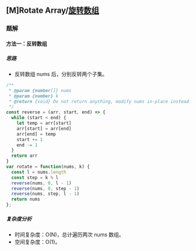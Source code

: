 ## [M]Rotate Array/[旋转数组](https://leetcode-cn.com/problems/rotate-array/)

### 题解
#### 方法一：反转数组
##### 思路
+ 反转数组 nums 后，分别反转两个子集。

```js
/**
 * @param {number[]} nums
 * @param {number} k
 * @return {void} Do not return anything, modify nums in-place instead.
 */
const reverse = (arr, start, end) => {
  while (start < end) {
    let temp = arr[start]
    arr[start] = arr[end]
    arr[end] = temp
    start += 1
    end -= 1
  }
  return arr
}
var rotate = function(nums, k) {
  const l = nums.length
  const step = k % l
  reverse(nums, 0, l - 1)
  reverse(nums, 0, step - 1)
  reverse(nums, step, l - 1)
  return nums
};
```

##### 复杂度分析
+ 时间复杂度：O(N)，总计遍历两次 nums 数组。
+ 空间复杂度：O(1)。